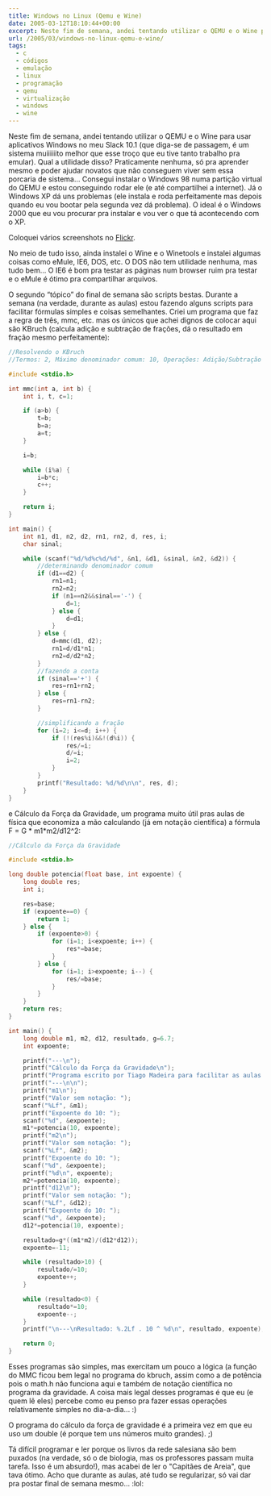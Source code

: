 ```yaml
---
title: Windows no Linux (Qemu e Wine)
date: 2005-03-12T18:10:44+00:00
excerpt: Neste fim de semana, andei tentando utilizar o QEMU e o Wine para usar aplicativos Windows no meu Slack 10.1 (que diga-se de passagem, é um sistema muiiiiiito melhor que esse troço que eu tive tanto trabalho pra emular). Qual a utilidade disso? Praticamente nenhuma, só pra aprender mesmo e "mesmo sem se livrar das drogas, pelo menos não precisar sair de casa pra usá-las".
url: /2005/03/windows-no-linux-qemu-e-wine/
tags:
  - c
  - códigos
  - emulação
  - linux
  - programação
  - qemu
  - virtualização
  - windows
  - wine
---
```


Neste fim de semana, andei tentando utilizar o QEMU e o Wine para usar aplicativos Windows no meu Slack 10.1 (que diga-se de passagem, é um sistema muiiiiiito melhor que esse troço que eu tive tanto trabalho pra emular). Qual a utilidade disso? Praticamente nenhuma, só pra aprender mesmo e poder ajudar novatos que não conseguem viver sem essa porcaria de sistema… Consegui instalar o Windows 98 numa partição virtual do QEMU e estou conseguindo rodar ele (e até compartilhei a internet). Já o Windows XP dá uns problemas (ele instala e roda perfeitamente mas depois quando eu vou bootar pela segunda vez dá problema). O ideal é o Windows 2000 que eu vou procurar pra instalar e vou ver o que tá acontecendo com o XP.

Coloquei vários screenshots no [Flickr][1].

No meio de tudo isso, ainda instalei o Wine e o Winetools e instalei algumas coisas como eMule, IE6, DOS, etc. O DOS não tem utilidade nenhuma, mas tudo bem… O IE6 é bom pra testar as páginas num browser ruim pra testar e o eMule é ótimo pra compartilhar arquivos.

O segundo “tópico” do final de semana são scripts bestas. Durante a semana (na verdade, durante as aulas) estou fazendo alguns scripts para facilitar fórmulas simples e coisas semelhantes. Criei um programa que faz a regra de três, mmc, etc. mas os únicos que achei dignos de colocar aqui são KBruch (calcula adição e subtração de frações, dá o resultado em fração mesmo perfeitamente):

```c
//Resolvendo o KBruch
//Termos: 2, Máximo denominador comum: 10, Operações: Adição/Subtração

#include <stdio.h>

int mmc(int a, int b) {
	int i, t, c=1;

	if (a>b) {
		t=b;
		b=a;
		a=t;
	}

	i=b;

	while (i%a) {
		i=b*c;
		c++;
	}

	return i;
}

int main() {
	int n1, d1, n2, d2, rn1, rn2, d, res, i;
	char sinal;

	while (scanf("%d/%d%c%d/%d", &n1, &d1, &sinal, &n2, &d2)) {
		//determinando denominador comum
		if (d1==d2) {
			rn1=n1;
			rn2=n2;
			if (n1==n2&&sinal=='-') {
				d=1;
			} else {
				d=d1;
			}
		} else {
			d=mmc(d1, d2);
			rn1=d/d1*n1;
			rn2=d/d2*n2;
		}
		//fazendo a conta
		if (sinal=='+') {
			res=rn1+rn2;
		} else {
			res=rn1-rn2;
		}

		//simplificando a fração
		for (i=2; i<=d; i++) {
			if (!(res%i)&&!(d%i)) {
				res/=i;
				d/=i;
				i=2;
			}
		}
		printf("Resultado: %d/%d\n\n", res, d);
	}
}
```

e Cálculo da Força da Gravidade, um programa muito útil pras aulas de física que economiza a mão calculando (já em notação científica) a fórmula F = G \* m1\*m2/d12^2:

```c
//Cálculo da Força da Gravidade

#include <stdio.h>

long double potencia(float base, int expoente) {
	long double res;
	int i;

	res=base;
	if (expoente==0) {
		return 1;
	} else {
		if (expoente>0) {
			for (i=1; i<expoente; i++) {
				res*=base;
			}
		} else {
			for (i=1; i>expoente; i--) {
				res/=base;
			}
		}
	}
	return res;
}

int main() {
	long double m1, m2, d12, resultado, g=6.7;
	int expoente;

	printf("---\n");
	printf("Cálculo da Força da Gravidade\n");
	printf("Programa escrito por Tiago Madeira para facilitar as aulas de física\n");
	printf("---\n\n");
	printf("m1\n");
	printf("Valor sem notação: ");
	scanf("%Lf", &m1);
	printf("Expoente do 10: ");
	scanf("%d", &expoente);
	m1*=potencia(10, expoente);
	printf("m2\n");
	printf("Valor sem notação: ");
	scanf("%Lf", &m2);
	printf("Expoente do 10: ");
	scanf("%d", &expoente);
	printf("%d\n", expoente);
	m2*=potencia(10, expoente);
	printf("d12\n");
	printf("Valor sem notação: ");
	scanf("%Lf", &d12);
	printf("Expoente do 10: ");
	scanf("%d", &expoente);
	d12*=potencia(10, expoente);

	resultado=g*((m1*m2)/(d12*d12));
	expoente=-11;

	while (resultado>10) {
		resultado/=10;
		expoente++;
	}

	while (resultado<0) {
		resultado*=10;
		expoente--;
	}
	printf("\n---\nResultado: %.2Lf . 10 ^ %d\n", resultado, expoente);

	return 0;
}
```

Esses programas são simples, mas exercitam um pouco a lógica (a função do MMC ficou bem legal no programa do kbruch, assim como a de potência pois o math.h não funciona aqui e também de notação científica no programa da gravidade. A coisa mais legal desses programas é que eu (e quem lê eles) percebe como eu penso pra fazer essas operações relativamente simples no dia-a-dia... :)

O programa do cálculo da força de gravidade é a primeira vez em que eu uso um double (é porque tem uns números muito grandes). ;)

Tá difícil programar e ler porque os livros da rede salesiana são bem puxados (na verdade, só o de biologia, mas os professores passam muita tarefa. Isso é um absurdo!), mas acabei de ler o "Capitães de Areia", que tava ótimo. Acho que durante as aulas, até tudo se regularizar, só vai dar pra postar final de semana mesmo... :lol:

[1]: http://www.flickr.com/photos/tiago
